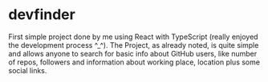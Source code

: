 # devfinder

First simple project done by me using React with TypeScript (really enjoyed the development process ^\_^). The Project, as already noted, is quite simple and allows anyone to search for basic info about GitHub users, like number of repos, followers and information about working place, location plus some social links.
